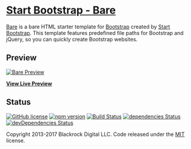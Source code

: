 # [Start Bootstrap - Bare](https://startbootstrap.com/template-overviews/bare/)

[Bare](http://startbootstrap.com/template-overviews/bare/) is a bare HTML starter template for [Bootstrap](http://getbootstrap.com/) created by [Start Bootstrap](http://startbootstrap.com/). This template features predefined file paths for Bootstrap and jQuery, so you can quickly create Bootstrap websites.

## Preview

[![Bare Preview](https://startbootstrap.com/assets/img/templates/bare.jpg)](https://blackrockdigital.github.io/startbootstrap-bare/)

**[View Live Preview](https://blackrockdigital.github.io/startbootstrap-bare/)**

## Status

[![GitHub license](https://img.shields.io/badge/license-MIT-blue.svg)](https://raw.githubusercontent.com/BlackrockDigital/startbootstrap-bare/master/LICENSE)
[![npm version](https://img.shields.io/npm/v/startbootstrap-bare.svg)](https://www.npmjs.com/package/startbootstrap-bare)
[![Build Status](https://travis-ci.org/BlackrockDigital/startbootstrap-bare.svg?branch=master)](https://travis-ci.org/BlackrockDigital/startbootstrap-bare)
[![dependencies Status](https://david-dm.org/BlackrockDigital/startbootstrap-bare/status.svg)](https://david-dm.org/BlackrockDigital/startbootstrap-bare)
[![devDependencies Status](https://david-dm.org/BlackrockDigital/startbootstrap-bare/dev-status.svg)](https://david-dm.org/BlackrockDigital/startbootstrap-bare?type=dev)

Copyright 2013-2017 Blackrock Digital LLC. Code released under the [MIT](https://github.com/BlackrockDigital/startbootstrap-bare/blob/gh-pages/LICENSE) license.
